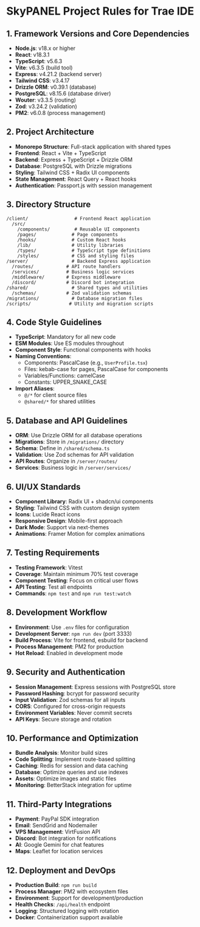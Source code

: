# SkyPANEL Project Rules for Trae IDE

## 1. Framework Versions and Core Dependencies
   - **Node.js**: v18.x or higher
   - **React**: v18.3.1
   - **TypeScript**: v5.6.3
   - **Vite**: v6.3.5 (build tool)
   - **Express**: v4.21.2 (backend server)
   - **Tailwind CSS**: v3.4.17
   - **Drizzle ORM**: v0.39.1 (database)
   - **PostgreSQL**: v8.15.6 (database driver)
   - **Wouter**: v3.3.5 (routing)
   - **Zod**: v3.24.2 (validation)
   - **PM2**: v6.0.8 (process management)

## 2. Project Architecture
   - **Monorepo Structure**: Full-stack application with shared types
   - **Frontend**: React + Vite + TypeScript
   - **Backend**: Express + TypeScript + Drizzle ORM
   - **Database**: PostgreSQL with Drizzle migrations
   - **Styling**: Tailwind CSS + Radix UI components
   - **State Management**: React Query + React hooks
   - **Authentication**: Passport.js with session management

## 3. Directory Structure
   ```
   /client/                 # Frontend React application
     /src/
       /components/         # Reusable UI components
       /pages/             # Page components
       /hooks/             # Custom React hooks
       /lib/               # Utility libraries
       /types/             # TypeScript type definitions
       /styles/            # CSS and styling files
   /server/                # Backend Express application
     /routes/            # API route handlers
     /services/          # Business logic services
     /middleware/        # Express middleware
     /discord/           # Discord bot integration
   /shared/                # Shared types and utilities
     /schemas/           # Zod validation schemas
   /migrations/            # Database migration files
   /scripts/              # Utility and migration scripts
   ```

## 4. Code Style Guidelines
   - **TypeScript**: Mandatory for all new code
   - **ESM Modules**: Use ES modules throughout
   - **Component Style**: Functional components with hooks
   - **Naming Conventions**:
     - Components: PascalCase (e.g., `UserProfile.tsx`)
     - Files: kebab-case for pages, PascalCase for components
     - Variables/Functions: camelCase
     - Constants: UPPER_SNAKE_CASE
   - **Import Aliases**:
     - `@/*` for client source files
     - `@shared/*` for shared utilities

## 5. Database and API Guidelines
   - **ORM**: Use Drizzle ORM for all database operations
   - **Migrations**: Store in `/migrations/` directory
   - **Schema**: Define in `/shared/schema.ts`
   - **Validation**: Use Zod schemas for API validation
   - **API Routes**: Organize in `/server/routes/`
   - **Services**: Business logic in `/server/services/`

## 6. UI/UX Standards
   - **Component Library**: Radix UI + shadcn/ui components
   - **Styling**: Tailwind CSS with custom design system
   - **Icons**: Lucide React icons
   - **Responsive Design**: Mobile-first approach
   - **Dark Mode**: Support via next-themes
   - **Animations**: Framer Motion for complex animations

## 7. Testing Requirements
   - **Testing Framework**: Vitest
   - **Coverage**: Maintain minimum 70% test coverage
   - **Component Testing**: Focus on critical user flows
   - **API Testing**: Test all endpoints
   - **Commands**: `npm test` and `npm run test:watch`

## 8. Development Workflow
   - **Environment**: Use `.env` files for configuration
   - **Development Server**: `npm run dev` (port 3333)
   - **Build Process**: Vite for frontend, esbuild for backend
   - **Process Management**: PM2 for production
   - **Hot Reload**: Enabled in development mode

## 9. Security and Authentication
   - **Session Management**: Express sessions with PostgreSQL store
   - **Password Hashing**: bcrypt for password security
   - **Input Validation**: Zod schemas for all inputs
   - **CORS**: Configured for cross-origin requests
   - **Environment Variables**: Never commit secrets
   - **API Keys**: Secure storage and rotation

## 10. Performance and Optimization
   - **Bundle Analysis**: Monitor build sizes
   - **Code Splitting**: Implement route-based splitting
   - **Caching**: Redis for session and data caching
   - **Database**: Optimize queries and use indexes
   - **Assets**: Optimize images and static files
   - **Monitoring**: BetterStack integration for uptime

## 11. Third-Party Integrations
   - **Payment**: PayPal SDK integration
   - **Email**: SendGrid and Nodemailer
   - **VPS Management**: VirtFusion API
   - **Discord**: Bot integration for notifications
   - **AI**: Google Gemini for chat features
   - **Maps**: Leaflet for location services

## 12. Deployment and DevOps
   - **Production Build**: `npm run build`
   - **Process Manager**: PM2 with ecosystem files
   - **Environment**: Support for development/production
   - **Health Checks**: `/api/health` endpoint
   - **Logging**: Structured logging with rotation
   - **Docker**: Containerization support available